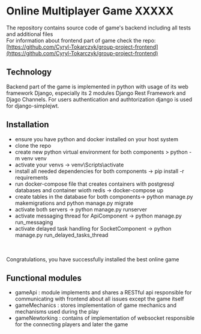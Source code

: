 # Online Multiplayer Game XXXXX
The repository contains source code of game's backend including all tests and additional files
<br>For information about frontend part of game check the repo: [https://github.com/Cyryl-Tokarczyk/group-project-frontend](https://github.com/Cyryl-Tokarczyk/group-project-frontend)

## Technology
  Backend part of the game is implemented in python with usage of its web framework Django,
  especially its 2 modules Django Rest Framework and Djago Channels. For users authentication and authtorization django is used for
  django-simplejwt.


## Installation
- ensure you have python and docker installed on your host system
- clone the repo
- create new python virtual environment for both components > python -m venv venv
- activate your venvs -> venv\Scripts\activate
- install all needed dependencies for both components -> pip install -r requirements
- run docker-compose file that creates containers with postgresql databases and container wioth redis -> docker-compose up
- create tables in the database for both components-> python manage.py makemigrations and python manage.py migrate
- activate both servers -> python manage.py runserver
- activate messaging thread for ApiComponent -> python manage.py run_messaging
- activate delayed task handling for SocketComponent -> python manage.py run_delayed_tasks_thread

<br><br>Congratulations, you have successfully installed the best online game
  

## Functional modules
- gameApi : module implements and shares a RESTful api responsible for communicating with frontend about all issues except the game itself
- gameMechanics : stores implementation of game mechanics and mechanisms used during the play
- gameNewtorking : contains of implementation of websocket responsible for the connecting players and later the game
